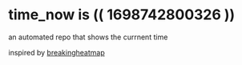 # time_now is (( 1698742800326 ))

an automated repo that shows the currnent time

inspired by [breakingheatmap](https://github.com/breakingheatmap/breakingheatmap)